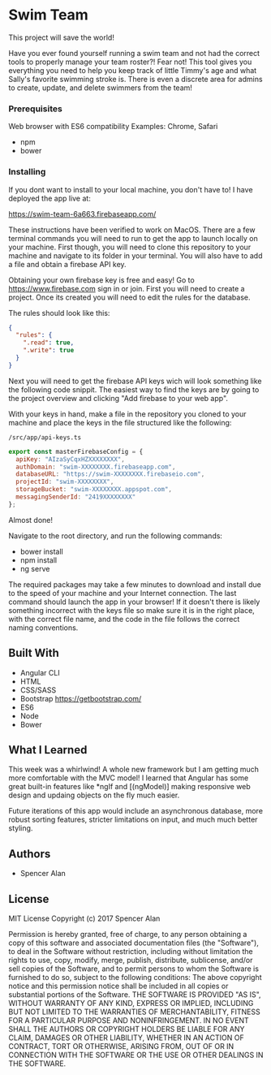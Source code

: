 # Swim Team
This project will save the world!

Have you ever found yourself running a swim team and not had the correct tools to properly manage your team roster?! Fear not! This tool gives you everything you need to help you keep track of little Timmy's age and what Sally's favorite swimming stroke is. There is even a discrete area for admins to create, update, and delete swimmers from the team!

### Prerequisites
Web browser with ES6 compatibility
Examples: Chrome, Safari
* npm
* bower

### Installing

If you dont want to install to your local machine, you don't have to! I have deployed the app live at:

https://swim-team-6a663.firebaseapp.com/

These instructions have been verified to work on MacOS.
There are a few terminal commands you will need to run to get the app to launch locally on your machine. First though, you will need to clone this repository to your machine and navigate to its folder in your terminal. You will also have to add a file and obtain a firebase API key.

Obtaining your own firebase key is free and easy!
Go to https://www.firebase.com sign in or join. First you will need to create a project. Once its created you will need to edit the rules for the database. 

The rules should look like this:

```json
{
  "rules": {
    ".read": true,
    ".write": true
  }
}
```

Next you will need to get the firebase API keys wich will look something like the following code snippit. The easiest way to find the keys are by going to the project overview and clicking "Add firebase to your web app".

With your keys in hand, make a file in the repository you cloned to your machine and place the keys in the file structured like the following:

`/src/app/api-keys.ts`

```javascript
export const masterFirebaseConfig = {
  apiKey: "AIzaSyCqxHZXXXXXXXX",
  authDomain: "swim-XXXXXXXX.firebaseapp.com",
  databaseURL: "https://swim-XXXXXXXX.firebaseio.com",
  projectId: "swim-XXXXXXXX",
  storageBucket: "swim-XXXXXXXX.appspot.com",
  messagingSenderId: "2419XXXXXXXX"
};
```

Almost done!

Navigate to the root directory, and run the following commands:

* bower install
* npm install
* ng serve

The required packages may take a few minutes to download and install due to the speed of your machine and your Internet connection. The last command should launch the app in your browser! If it doesn't there is likely something incorrect with the keys file so make sure it is in the right place, with the correct file name, and the code in the file follows the correct naming conventions.

## Built With
* Angular CLI
* HTML
* CSS/SASS
* Bootstrap https://getbootstrap.com/
* ES6
* Node
* Bower

## What I Learned
This week was a whirlwind! A whole new framework but I am getting much more comfortable with the MVC model! I learned that Angular has some great built-in features like *ngIf and [(ngModel)] making responsive web design and updaing objects on the fly much easier.

Future iterations of this app would include an asynchronous database, more robust sorting features, stricter limitations on input, and much much better styling.

## Authors
* Spencer Alan

## License
MIT License
Copyright (c) 2017 Spencer Alan

Permission is hereby granted, free of charge, to any person obtaining a copy
of this software and associated documentation files (the "Software"), to deal
in the Software without restriction, including without limitation the rights
to use, copy, modify, merge, publish, distribute, sublicense, and/or sell
copies of the Software, and to permit persons to whom the Software is
furnished to do so, subject to the following conditions:
The above copyright notice and this permission notice shall be included in all
copies or substantial portions of the Software.
THE SOFTWARE IS PROVIDED "AS IS", WITHOUT WARRANTY OF ANY KIND, EXPRESS OR
IMPLIED, INCLUDING BUT NOT LIMITED TO THE WARRANTIES OF MERCHANTABILITY,
FITNESS FOR A PARTICULAR PURPOSE AND NONINFRINGEMENT. IN NO EVENT SHALL THE
AUTHORS OR COPYRIGHT HOLDERS BE LIABLE FOR ANY CLAIM, DAMAGES OR OTHER
LIABILITY, WHETHER IN AN ACTION OF CONTRACT, TORT OR OTHERWISE, ARISING FROM,
OUT OF OR IN CONNECTION WITH THE SOFTWARE OR THE USE OR OTHER DEALINGS IN THE
SOFTWARE.